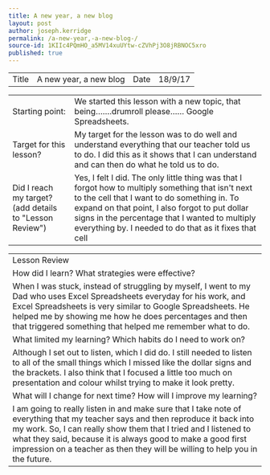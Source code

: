 ```yaml
---
title: A new year, a new blog 
layout: post
author: joseph.kerridge
permalink: /a-new-year,-a-new-blog-/
source-id: 1KIIc4PQmHO_a5MV14xuUYtw-cZVhPj3O8jRBNOC5xro
published: true
---
```

<table>
  <tr>
    <td>Title</td>
    <td>A new year, a new blog</td>
    <td>Date</td>
    <td>18/9/17</td>
  </tr>
</table>


<table>
  <tr>
    <td>Starting point:</td>
    <td>We started this lesson with a new topic, that being…….drumroll please…… Google Spreadsheets. </td>
  </tr>
  <tr>
    <td>Target for this lesson?</td>
    <td>My target for the lesson was to do well and understand everything that our teacher told us to do. I did this as it shows that I can understand and can then do what he told us to do.</td>
  </tr>
  <tr>
    <td>Did I reach my target?
(add details to "Lesson Review")</td>
    <td>Yes, I felt I did. The only little thing was that I forgot how to multiply something that isn't next to the cell that I want to do something in. To expand on that point, I also forgot to put dollar signs in the percentage that I wanted to multiply everything by. I needed to do that as it fixes that cell</td>
  </tr>
</table>


<table>
  <tr>
    <td>Lesson Review</td>
  </tr>
  <tr>
    <td>How did I learn? What strategies were effective?</td>
  </tr>
  <tr>
    <td>When I was stuck, instead of struggling by myself, I went to my Dad who uses Excel Spreadsheets everyday for his work, and Excel Spreadsheets is very similar to Google Spreadsheets. He helped me by showing me how he does percentages and then that triggered something that helped me remember what to do. </td>
  </tr>
  <tr>
    <td>What limited my learning? Which habits do I need to work on?</td>
  </tr>
  <tr>
    <td>Although I set out to listen, which I did do. I still needed to listen to all of the small things which I missed like the dollar signs and the brackets. I also think that I focused a little too  much on presentation and colour whilst trying to make it look pretty.</td>
  </tr>
  <tr>
    <td>What will I change for next time? How will I improve my learning?</td>
  </tr>
  <tr>
    <td>I am going to really listen in and make sure that I take note of everything that my teacher says and then reproduce it back into my work. So, I can really show them that I tried and I listened to what they said, because it is always good to make a good first impression on a teacher as then they will be willing to help you in the future.</td>
  </tr>
</table>


